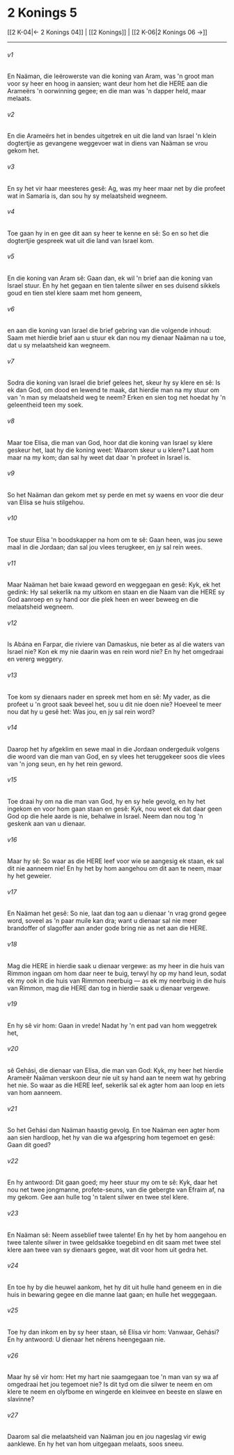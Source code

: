 # 2 Konings 5

[[2 K-04|← 2 Konings 04]] | [[2 Konings]] | [[2 K-06|2 Konings 06 →]]
***

###### v1
En Naäman, die leërowerste van die koning van Aram, was 'n groot man voor sy heer en hoog in aansien; want deur hom het die HERE aan die Arameërs 'n oorwinning gegee; en die man was 'n dapper held, maar melaats. 
###### v2
En die Arameërs het in bendes uitgetrek en uit die land van Israel 'n klein dogtertjie as gevangene weggevoer wat in diens van Naäman se vrou gekom het. 
###### v3
En sy het vir haar meesteres gesê: Ag, was my heer maar net by die profeet wat in Samaría is, dan sou hy sy melaatsheid wegneem. 
###### v4
Toe gaan hy in en gee dit aan sy heer te kenne en sê: So en so het die dogtertjie gespreek wat uit die land van Israel kom. 
###### v5
En die koning van Aram sê: Gaan dan, ek wil 'n brief aan die koning van Israel stuur. En hy het gegaan en tien talente silwer en ses duisend sikkels goud en tien stel klere saam met hom geneem, 
###### v6
en aan die koning van Israel die brief gebring van die volgende inhoud: Saam met hierdie brief aan u stuur ek dan nou my dienaar Naäman na u toe, dat u sy melaatsheid kan wegneem. 
###### v7
Sodra die koning van Israel die brief gelees het, skeur hy sy klere en sê: Is ek dan God, om dood en lewend te maak, dat hierdie man na my stuur om van 'n man sy melaatsheid weg te neem? Erken en sien tog net hoedat hy 'n geleentheid teen my soek. 
###### v8
Maar toe Elísa, die man van God, hoor dat die koning van Israel sy klere geskeur het, laat hy die koning weet: Waarom skeur u u klere? Laat hom maar na my kom; dan sal hy weet dat daar 'n profeet in Israel is. 
###### v9
So het Naäman dan gekom met sy perde en met sy waens en voor die deur van Elísa se huis stilgehou. 
###### v10
Toe stuur Elísa 'n boodskapper na hom om te sê: Gaan heen, was jou sewe maal in die Jordaan; dan sal jou vlees terugkeer, en jy sal rein wees. 
###### v11
Maar Naäman het baie kwaad geword en weggegaan en gesê: Kyk, ek het gedink: Hy sal sekerlik na my uitkom en staan en die Naam van die HERE sy God aanroep en sy hand oor die plek heen en weer beweeg en die melaatsheid wegneem. 
###### v12
Is Abána en Farpar, die riviere van Damaskus, nie beter as al die waters van Israel nie? Kon ek my nie daarin was en rein word nie? En hy het omgedraai en vererg weggery. 
###### v13
Toe kom sy dienaars nader en spreek met hom en sê: My vader, as die profeet u 'n groot saak beveel het, sou u dit nie doen nie? Hoeveel te meer nou dat hy u gesê het: Was jou, en jy sal rein word? 
###### v14
Daarop het hy afgeklim en sewe maal in die Jordaan ondergeduik volgens die woord van die man van God, en sy vlees het teruggekeer soos die vlees van 'n jong seun, en hy het rein geword. 
###### v15
Toe draai hy om na die man van God, hy en sy hele gevolg, en hy het ingekom en voor hom gaan staan en gesê: Kyk, nou weet ek dat daar geen God op die hele aarde is nie, behalwe in Israel. Neem dan nou tog 'n geskenk aan van u dienaar. 
###### v16
Maar hy sê: So waar as die HERE leef voor wie se aangesig ek staan, ek sal dit nie aanneem nie! En hy het by hom aangehou om dit aan te neem, maar hy het geweier. 
###### v17
En Naäman het gesê: So nie, laat dan tog aan u dienaar 'n vrag grond gegee word, soveel as 'n paar muile kan dra; want u dienaar sal nie meer brandoffer of slagoffer aan ander gode bring nie as net aan die HERE. 
###### v18
Mag die HERE in hierdie saak u dienaar vergewe: as my heer in die huis van Rimmon ingaan om hom daar neer te buig, terwyl hy op my hand leun, sodat ek my ook in die huis van Rimmon neerbuig — as ek my neerbuig in die huis van Rimmon, mag die HERE dan tog in hierdie saak u dienaar vergewe. 
###### v19
En hy sê vir hom: Gaan in vrede! Nadat hy 'n ent pad van hom weggetrek het, 
###### v20
sê Gehási, die dienaar van Elísa, die man van God: Kyk, my heer het hierdie Arameër Naäman verskoon deur nie uit sy hand aan te neem wat hy gebring het nie. So waar as die HERE leef, sekerlik sal ek agter hom aan loop en iets van hom aanneem. 
###### v21
So het Gehási dan Naäman haastig gevolg. En toe Naäman een agter hom aan sien hardloop, het hy van die wa afgespring hom tegemoet en gesê: Gaan dit goed? 
###### v22
En hy antwoord: Dit gaan goed; my heer stuur my om te sê: Kyk, daar het nou net twee jongmanne, profete-seuns, van die gebergte van Efraim af, na my gekom. Gee aan hulle tog 'n talent silwer en twee stel klere. 
###### v23
En Naäman sê: Neem asseblief twee talente! En hy het by hom aangehou en twee talente silwer in twee geldsakke toegebind en dit saam met twee stel klere aan twee van sy dienaars gegee, wat dit voor hom uit gedra het. 
###### v24
En toe hy by die heuwel aankom, het hy dit uit hulle hand geneem en in die huis in bewaring gegee en die manne laat gaan; en hulle het weggegaan. 
###### v25
Toe hy dan inkom en by sy heer staan, sê Elísa vir hom: Vanwaar, Gehási? En hy antwoord: U dienaar het nêrens heengegaan nie. 
###### v26
Maar hy sê vir hom: Het my hart nie saamgegaan toe 'n man van sy wa af omgedraai het jou tegemoet nie? Is dit tyd om die silwer te neem en om klere te neem en olyfbome en wingerde en kleinvee en beeste en slawe en slavinne? 
###### v27
Daarom sal die melaatsheid van Naäman jou en jou nageslag vir ewig aanklewe. En hy het van hom uitgegaan melaats, soos sneeu. 
